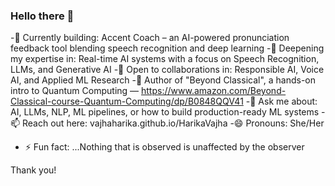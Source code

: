 ### Hello there 👋

<!--
**VAJHAHARIKA/VAJHAHARIKA** is a ✨ _special_ ✨ repository because its `README.md` (this file) appears on your GitHub profile.

Here are some ideas to get you started:-->
-🔭 Currently building: Accent Coach – an AI-powered pronunciation feedback tool blending speech recognition and deep learning
-🌱 Deepening my expertise in: Real-time AI systems with a focus on Speech Recognition, LLMs, and Generative AI
-👯 Open to collaborations in: Responsible AI, Voice AI, and Applied ML Research
-📘 Author of "Beyond Classical", a hands-on intro to Quantum Computing — https://www.amazon.com/Beyond-Classical-course-Quantum-Computing/dp/B0848QQV41
-💬 Ask me about: AI, LLMs, NLP, ML pipelines, or how to build production-ready ML systems
-📫 Reach out here: vajhaharika.github.io/HarikaVajha
-😄 Pronouns: She/Her
- ⚡ Fun fact: ...Nothing that is observed is unaffected by the observer

Thank you!

